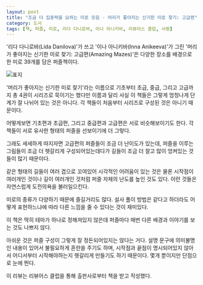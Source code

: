 ```yaml
---
layout: post
title: "조금 더 집중력을 요하는 미로 모음 - 머리가 좋아지는 신기한 미로 찾기: 고급편"
category: 도서
tags: [책, 퍼즐, 미로, 리다 다니로바, 이나 아니키바, 리뷰어스 클럽, 서평]
---
```


'리다 다니로바(Lida Danilova)'가 쓰고
'이나 아니키바(Inna Anikeeva)'가 그린
'머리가 좋아지는 신기한 미로 찾기: 고급편(Amazing Mazes)'은
다양한 장소를 배경으로 한 미로 39개를 담은 퍼즐책이다.

![표지](https://images2.imgbox.com/12/38/2rBMmJ85_o.jpg)

'머리가 좋아지는 신기한 미로 찾기'라는 이름으로
기초부터 초급, 중급, 그리고 고급까지 총 4권이 시리즈로 묵이기는 했다만
이름과 달리 사실 이 책들은 그렇게 엄청나게 단계가 잘 나뉘어 있는 것은 아니다.
각 책들이 처음부터 시리즈로 구성된 것은 아니기 때문이다.

어떻게보면 기초편과 초급편, 그리고 중급편과 고급편은 서로 비슷해보이기도 한다.
각 책들이 서로 유사한 형태의 퍼즐을 선보이기에 더 그렇다.

그래도 세세하게 따지자면 고급편의 퍼즐들이 조금 더 난이도가 있는데,
퍼즐을 이루는 그림들이 조금 더 헷갈리게 구성되어있는데다가
길들이 조금 더 잘고 많이 엉켜있는 것들이 많기 때문이다.

같은 형태의 길들이 여러 겹으로 꼬여있어 시각적인 어려움이 있는 것은 물론
시작점이 여러개인 것이나 길이 여러개인 것처럼 퍼즐 자체의 난도를 높인 것도 있다.
이런 것들은 자연스럽게 도전의욕을 불러일으킨다.

미로의 종류가 다양하기 때문에 즐길거리도 많다.
설사 풀이 방법은 같다고 하더라도 어떻게 표현하느냐에 따라 다른 느낌을 줄 수 있다는 것이 재미있다.

이 책은 딱히 테마가 하나로 정해져있지 않은데
퍼즐마다 매번 다른 배경과 이야기를 보는 것도 나쁘지 않다.

아쉬운 것은 퍼즐 구성이 그렇게 잘 정돈되어있지는 않다는 거다.
설명 문구에 의미불명인 내용이 있어서 불필요하게 혼란을 주기도 하며,
시작점과 끝점이 명시되어있지 않아서 어디서부터 시작해야하는지 헷갈리게 만들기도 하기 때문이다.
몇개 뿐이지만 단점으로 눈에 띈다.



<div class="im im-info">
이 리뷰는 리뷰어스 클럽을 통해 출판사로부터 책을 받고 작성했다.
</div>
